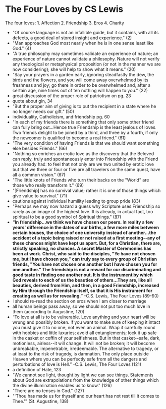 
# The Four Loves by CS Lewis

The four loves:
    1. Affection
    2. Friendship
    3. Eros
    4. Charity

* "Of course language is not an infallible guide, but it contains, with all its defects, a good deal of stored insight and experience." (2)
* "Man approaches God most nearly when he is in one sense least like God." (4)
* "A true philosophy may sometimes validate an experience of nature; an experience of nature cannot validate a philosophy.  Nature will not verify any theological or metaphysical proposition (or not in the manner we are now considering); she will help to show what it means." (20)
* "Say your prayers in a garden early, ignoring steadfastly the dew, the birds and the flowers, and you will come away overwhelmed by its freshness and joy; go there in order to be overwhelmed and, after a certain age, nine times out of ten nothing will happen to you." (22)
* great discussion of the proper role of patriotism on pg. 23
* quote about gin, 34
* "But the proper aim of giving is to put the recipient in a state where he no longer needs our gift." (50)
* individuality, Catholicism, and friendship pg. 60
* "In each of my friends there is something that only some other friend can fully bring out…Hence true Friendship is the least jealous of loves.  Two friends delight to be joined by a third, and three by a fourth, if only the newcomer is qualified to become a real friend." (61)
* "The very condition of having Friends is that we should want something else besides Friends." (66)
* "Nothing so enriches an erotic love as the discovery that the Beloved can reply, truly and spontaneously enter into Friendship with the Friend you already had: to feel that not only are we two united by erotic love but that we three or four or five are all travelers on the same quest, have all a common vision." (67)
* "The little knots of Friends who turn their backs on the "World" are those who really transform it." (69)
* "[Friendship] has no survival value; rather it is one of those things which give value to survival." (71)
* cautions against individual humility leading to group pride (83)
* "Perhaps we may now hazard a guess why Scripture uses Friendship so rarely as an image of the highest love.  It is already, in actual fact, too spiritual to be a good symbol of Spiritual things." (87)
* **“In friendship...we think we have chosen our peers. In reality a few years' difference in the dates of our births, a few more miles between certain houses, the choice of one university instead of another...the accident of a topic being raised or not raised at a first meeting--any of these chances might have kept us apart. But, for a Christian, there are, strictly speaking, no chances. A secret Master of Ceremonies has been at work. Christ, who said to the disciples, "Ye have not chosen me, but I have chosen you," can truly say to every group of Christian friends, "You have not chosen one another but I have chosen you for one another." The friendship is not a reward for our discriminating and good taste in finding one another out. It is the instrument by which God reveals to each of us the beauties of others…They are, like all beauties, derived from Him, and then, in a good Friendship, increased by Him through the Friendship itself, so that it is His instrument for creating as well as for revealing.”**  -C.S. Lewis, The Four Loves (89-90)
* I should re-read the section on eros when I am closer to marriage
* all human beings pass away, so we should not put too much love in them (according to Augustine, 120)
* “To love at all is to be vulnerable. Love anything and your heart will be wrung and possibly broken. If you want to make sure of keeping it intact you must give it to no one, not even an animal. Wrap it carefully round with hobbies and little luxuries; avoid all entanglements; lock it up safe in the casket or coffin of your selfishness. But in that casket--safe, dark, motionless, airless--it will change. It will not be broken; it will become unbreakable, impenetrable, irredeemable. The alternative to tragedy, or at least to the risk of tragedy, is damnation.  The only place outside Heaven where you can be perfectly safe from all the dangers and perturbations of love is Hell.”  -C.S. Lewis, The Four Loves (121)
* a definition of Hate, 123
* "We cannot see light, thought by light we can see things.  Statements about God are extrapolations from the knowledge of other things which the divine illumination enables us to know." (126)
* "There are no tenses in God." (127)
* "'Thou has made us for thyself and our heart has not rest till it comes to Thee.'" (St. Augustine, 138)

